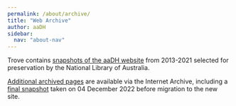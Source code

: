 ```yaml
---
permalink: /about/archive/
title: "Web Archive"
author: aaDH
sidebar:
  nav: "about-nav"
---
```


Trove contains [snapshots of the aaDH website](https://webarchive.nla.gov.au/tep/129862) from 2013-2021 selected for preservation by the National Library of Australia. 

[Additional archived pages](https://web.archive.org/web/*/https://aa-dh.org/*) are available via the Internet Archive, including a [final snapshot](https://web.archive.org/web/20221129032656/https://aa-dh.org/) taken on 04 December 2022 before migration to the new site.